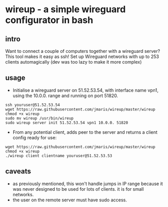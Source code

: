 # wireup - a simple wireguard configurator in bash

## intro
Want to connect a couple of computers together with a wireguard server? This tool makes it easy as ssh!
Set up Wireguard networks with up to 253 clients automagically (dev was too lazy to make it more complex)

## usage

- Initialise a wireguard server on 51.52.53.54, with interface name vpn1, using the 10.0.0. range and running on port 51820.
```
ssh youruser@51.52.53.54
wget https://raw.githubusercontent.com/jmaris/wireup/master/wireup
chmod +x wireup
sudo mv wireup /usr/bin/wireup
sudo wireup server init 51.52.53.54 vpn1 10.0.0. 51820
```
- From any potential client, adds peer to the server and returns a client config ready for use:
```
wget https://raw.githubusercontent.com/jmaris/wireup/master/wireup
chmod +x wireup
./wireup client clientname youruser@51.52.53.53
```

## caveats
- as previously mentioned, this won't handle jumps in IP range because it was never designed to be used for lots of clients. it is for small networks.
- the user on the remote server must have sudo access.
